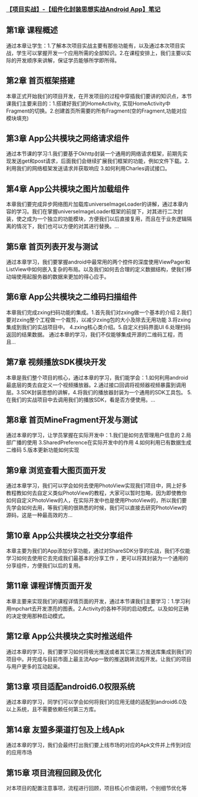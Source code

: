 ### [【项目实战】-【组件化封装思想实战Android App】笔记](https://www.cnblogs.com/Oztaking/tag/_0005_Android%E5%BC%80%E5%8F%91/default.html?page=4)

## 第1章 课程概述
通过本章让学生：1.了解本次项目实战主要有那些功能有，以及通过本次项目实战，学生可以掌握开发一个应用所需的全部知识。2.在课程安排上，我们主要以实际的开发顺序来讲解，保证学员能够所学即所得。

## 第2章 首页框架搭建
本章正式开始我们的项目开发，在开发项目的过程中穿插我们要讲的知识点，本节课我们主要来目的：1.搭建好我们的HomeActivity, 实现HomeActivity中Fragment的切换。2.创建首页所需要的所有Fragment(空的Fragment,功能对应模块填充)

## 第3章 App公共模块之网络请求组件
通过本节课的学习:1.我们要基于Okhttp封装一个通用的网络请求框架，前期先实现发送get和post请求，后面我们会继续扩展我们框架的功能，例如文件下载。2.利用我们的网络框架发送请求并获取响应 3.如何利用Charles调试接口。

## 第4章 App公共模块之图片加载组件
本章我们要完成异步网络图片加载库universeImageLoader的讲解，通过本章内容的学习。我们在掌握universeImageLoader框架的前提下，对其进行二次封装，使之成为一个独立的功能模块，方便我们以后直接复用，而且在于业务逻辑隔离的情况下，我们也可以方便的对其进行替换。...

## 第5章 首页列表开发与测试
通过本章学习，我们要掌握android中最常用的两个控件的深度使用ViewPager和ListView中如何嵌入复杂的布局。以及我们如何去合理的定义数据结构，使我们移动端使用起服务器的数据来更加的得心应手。

## 第6章 App公共模块之二维码扫描组件
本章我们完成zxing扫码功能的集成。1.首先我们对zxing做一个基本的介绍 2.我们要对zxing整个工程做一个裁剪，以减少zxing包的大小及除去无用功能 3.将zxing集成到我们的实战项目中。 4.zxing核心类介绍。5.自定义扫码界面UI 6.处理扫码返回的结果数据。 通过本章的学习，我们不仅能够集成开源的二维码工程，而且...

## 第7章 视频播放SDK模块开发
本章是我们整个项目的核心，通过本章的学习，我们能学会：1.如何利用android最底层的类去自定义一个视频播放器。2.通过接口回调将视频器视频暴露到调用层。3.SDK封装思想的讲解，4.将我们的播放器封装为一个通用的SDK工具包。 5.在我们的实战项目中去调用我们的播放SDK，看是否方便使用。...

## 第8章 首页MineFragment开发与测试
通过本章的学习，让学员掌握在实际开发中：1.我们是如何去管理用户信息的 2.局部广播的使用 3.SharedPreference在实际开发中的作用 4.如何利用已有数据生成二维码 5.版本更新功能如何实现

## 第9章 浏览查看大图页面开发
通过本章学习，我们可以学会如何去使用PhotoView实现我们项目中，网上好多教程教如何去自定义类似PhotoView的教程，大家可以暂时忽略，因为即使教你如何自定义PhotoView的人，在实际开发中也是使用PhotoView的，所以我们要先学会如何去用，等我们用的很熟悉的时候，我们可以直接去研究PhotoView的源码，这是一种最高效的方...

## 第10章 App公共模块之社交分享组件
本章主要为我们的App添加分享功能，通过对ShareSDK分享的实战，我们不仅能学习如何去使用它去完成我们最基本的分享工作 ，更可以将其封装为一个通用的分享组件，方便我们以后的复用。

## 第11章 课程详情页面开发
本章主要来实现我们的课程详情页面的开发，通过本节课我们主要学习：1.学习利用mpchart去开发漂亮的图表。2.Activity的各种不同的启动模式。以及如何正确的决定使用那种启动模式。

## 第12章 App公共模块之实时推送组件
通过本章的学习，我们要学习如何将极光推送或者其它第三方推送库集成到我们的项目中。并完成与目前市面上最主流App一致的推送跳转流程开发。让我们的项目与用户更多的互动起来。

## 第13章 项目适配android6.0权限系统
通过本章的学习，同学们可以学会如何将我们的应用无缝的适配到android6.0及以上系统，且不需要依赖任何第三方库。

## 第14章 友盟多渠道打包及上线Apk
通过本章的学习，我们会最终打出我们要上线市场的对应的Apk文件并上传到对应的应用市场

## 第15章 项目流程回顾及优化
对本项目的配置注意事项，流程进行回顾，项目核心价值说明，个别细节优化等
